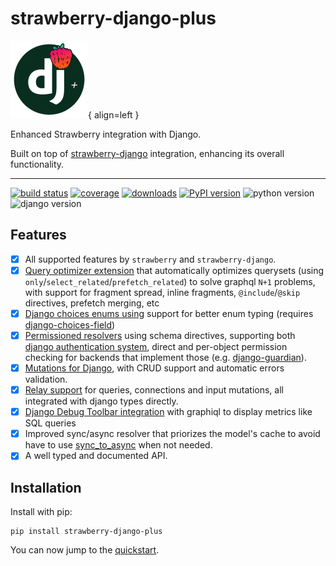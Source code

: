# strawberry-django-plus

![Logo](./images/logo.png){ align=left }

Enhanced Strawberry integration with Django.

Built on top of [strawberry-django](https://github.com/strawberry-graphql/strawberry-graphql-django)
integration, enhancing its overall functionality.
___

[![build status](https://img.shields.io/endpoint.svg?url=https%3A%2F%2Factions-badge.atrox.dev%2Fblb-ventures%2Fstrawberry-django-plus%2Fbadge%3Fref%3Dmain&style=flat)](https://actions-badge.atrox.dev/blb-ventures/strawberry-django-plus/goto?ref=main)
[![coverage](https://img.shields.io/codecov/c/github/blb-ventures/strawberry-django-plus.svg)](https://codecov.io/gh/blb-ventures/strawberry-django-plus)
[![downloads](https://pepy.tech/badge/strawberry-django-plus)](https://pepy.tech/project/strawberry-django-plus)
[![PyPI version](https://img.shields.io/pypi/v/strawberry-django-plus.svg)](https://pypi.org/project/strawberry-django-plus/)
![python version](https://img.shields.io/pypi/pyversions/strawberry-django-plus.svg)
![django version](https://img.shields.io/pypi/djversions/strawberry-django-plus.svg)

## Features

* [x] All supported features by `strawberry` and `strawberry-django`.
* [x] [Query optimizer extension](#query-optimizer-extension) that automatically optimizes querysets
  (using `only`/`select_related`/`prefetch_related`) to solve graphql `N+1` problems, with support
  for fragment spread, inline fragments, `@include`/`@skip` directives, prefetch merging, etc
* [x] [Django choices enums using](#django-choices-enums) support for better enum typing (requires
  [django-choices-field](https://github.com/bellini666/django-choices-field))
* [x] [Permissioned resolvers](#permissioned-resolvers) using schema directives, supporting both
  [django authentication system](https://docs.djangoproject.com/en/4.0/topics/auth/default/),
  direct and per-object permission checking for backends that implement those (e.g.
  [django-guardian](https://django-guardian.readthedocs.io/en/stable])).
* [x] [Mutations for Django](#django-mutations), with CRUD support and automatic errors validation.
* [x] [Relay support](#relay-support) for queries, connections and input mutations, all integrated with
  django types directly.
* [x] [Django Debug Toolbar integration](#django-debug-toolbar-integration) with graphiql to
  display metrics like SQL queries
* [x] Improved sync/async resolver that priorizes the model's cache to avoid have to use
  [sync_to_async](https://docs.djangoproject.com/en/4.0/topics/async/#asgiref.sync.sync_to_async)
  when not needed.
* [x] A well typed and documented API.

## Installation

Install with pip:

```shell
pip install strawberry-django-plus
```

You can now jump to the [quickstart](QuickStart.md).
